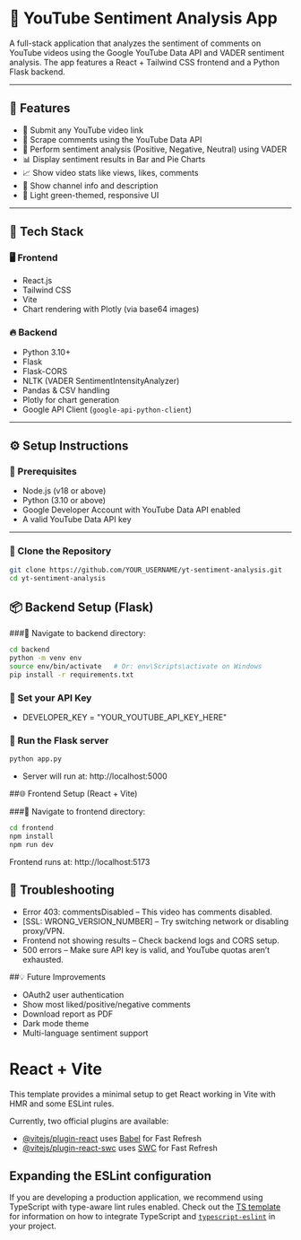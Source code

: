 # 🎥 YouTube Sentiment Analysis App

A full-stack application that analyzes the sentiment of comments on YouTube videos using the Google YouTube Data API and VADER sentiment analysis. The app features a React + Tailwind CSS frontend and a Python Flask backend.

---

## 🚀 Features

- 🔗 Submit any YouTube video link
- 💬 Scrape comments using the YouTube Data API
- 🤖 Perform sentiment analysis (Positive, Negative, Neutral) using VADER
- 📊 Display sentiment results in Bar and Pie Charts
- 📈 Show video stats like views, likes, comments
- 👤 Show channel info and description
- 🌿 Light green-themed, responsive UI

---

## 🧱 Tech Stack

### 🖥 Frontend
- React.js
- Tailwind CSS
- Vite
- Chart rendering with Plotly (via base64 images)
  
### 🔥 Backend
- Python 3.10+
- Flask
- Flask-CORS
- NLTK (VADER SentimentIntensityAnalyzer)
- Pandas & CSV handling
- Plotly for chart generation
- Google API Client (`google-api-python-client`)

---

## ⚙️ Setup Instructions

### 🔧 Prerequisites

- Node.js (v18 or above)
- Python (3.10 or above)
- Google Developer Account with YouTube Data API enabled
- A valid YouTube Data API key

---

### 📁 Clone the Repository

```bash
git clone https://github.com/YOUR_USERNAME/yt-sentiment-analysis.git
cd yt-sentiment-analysis
```

## 📦 Backend Setup (Flask)
###🔹 Navigate to backend directory:

``` bash
cd backend
python -m venv env
source env/bin/activate   # Or: env\Scripts\activate on Windows
pip install -r requirements.txt
```

### 🔹 Set your API Key

-  DEVELOPER_KEY = "YOUR_YOUTUBE_API_KEY_HERE"
  
### 🔹 Run the Flask server
```bash
python app.py
```
- Server will run at: http://localhost:5000

##🌐 Frontend Setup (React + Vite)

###🔹 Navigate to frontend directory:
``` bash
cd frontend
npm install
npm run dev
```
Frontend runs at: http://localhost:5173

## 🐛 Troubleshooting
- Error 403: commentsDisabled – This video has comments disabled.
- [SSL: WRONG_VERSION_NUMBER] – Try switching network or disabling proxy/VPN.
- Frontend not showing results – Check backend logs and CORS setup.
- 500 errors – Make sure API key is valid, and YouTube quotas aren’t exhausted.

##💡 Future Improvements
- OAuth2 user authentication
- Show most liked/positive/negative comments
- Download report as PDF
- Dark mode theme
- Multi-language sentiment support

# React + Vite

This template provides a minimal setup to get React working in Vite with HMR and some ESLint rules.

Currently, two official plugins are available:

- [@vitejs/plugin-react](https://github.com/vitejs/vite-plugin-react/blob/main/packages/plugin-react) uses [Babel](https://babeljs.io/) for Fast Refresh
- [@vitejs/plugin-react-swc](https://github.com/vitejs/vite-plugin-react/blob/main/packages/plugin-react-swc) uses [SWC](https://swc.rs/) for Fast Refresh

## Expanding the ESLint configuration

If you are developing a production application, we recommend using TypeScript with type-aware lint rules enabled. Check out the [TS template](https://github.com/vitejs/vite/tree/main/packages/create-vite/template-react-ts) for information on how to integrate TypeScript and [`typescript-eslint`](https://typescript-eslint.io) in your project.
